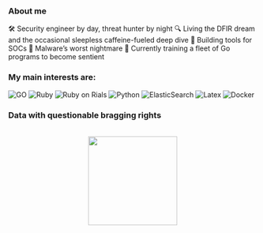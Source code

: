 ### About me

🛠️ Security engineer by day, threat hunter by night
🔍 Living the DFIR dream and the occasional sleepless caffeine-fueled deep dive
🔧 Building tools for SOCs
👾 Malware’s worst nightmare
🧪 Currently training a fleet of Go programs to become sentient

### My main interests are:
![GO](https://img.shields.io/badge/Go-00ADD8?style=for-the-badge&logo=go&logoColor=white)
![Ruby](https://img.shields.io/badge/Ruby-CC342D?style=for-the-badge&logo=ruby&logoColor=white)
![Ruby on Rials](https://img.shields.io/badge/Ruby_on_Rails-CC0000?style=for-the-badge&logo=ruby-on-rails&logoColor=white)
![Python](https://img.shields.io/badge/Python-FFD43B?style=for-the-badge&logo=python&logoColor=blue)
![ElasticSearch](https://img.shields.io/badge/Elastic_Search-005571?style=for-the-badge&logo=elasticsearch&logoColor=white)
![Latex](https://img.shields.io/badge/LaTeX-47A141?style=for-the-badge&logo=LaTeX&logoColor=white)
![Docker](https://img.shields.io/badge/Docker-2CA5E0?style=for-the-badge&logo=docker&logoColor=white)

### Data with questionable bragging rights

<div align="center"><br>
    <a href="https://github.com/Thibault-Van-Win">
        <img height="180em" src="https://github-readme-stats.vercel.app/api?username=Thibault-Van-Win&show_icons=true&theme=github_dark&include_all_commits=true&count_private=true"/>
    </a>
</div>


